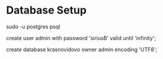 # Database Setup
sudo -u postgres psql

create user admin with password 'siriusB' valid until 'infinity';

create database krasnovidovo owner admin encoding 'UTF8';
